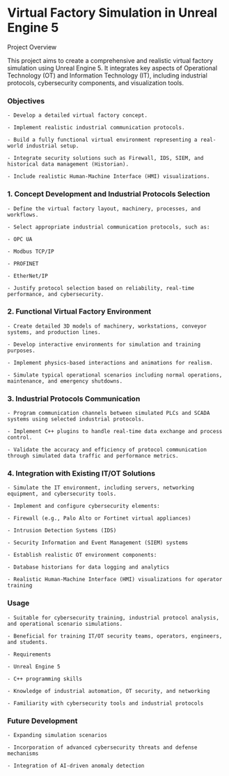 # Virtual Factory Simulation in Unreal Engine 5

Project Overview

This project aims to create a comprehensive and realistic virtual factory simulation using Unreal Engine 5. It integrates key aspects of Operational Technology (OT) and Information Technology (IT), including industrial protocols, cybersecurity components, and visualization tools.

### Objectives

    - Develop a detailed virtual factory concept.

    - Implement realistic industrial communication protocols.

    - Build a fully functional virtual environment representing a real-world industrial setup.

    - Integrate security solutions such as Firewall, IDS, SIEM, and historical data management (Historian).

    - Include realistic Human-Machine Interface (HMI) visualizations.

### 1. Concept Development and Industrial Protocols Selection

    - Define the virtual factory layout, machinery, processes, and workflows.

    - Select appropriate industrial communication protocols, such as:

    - OPC UA

    - Modbus TCP/IP

    - PROFINET

    - EtherNet/IP

    - Justify protocol selection based on reliability, real-time performance, and cybersecurity.

### 2. Functional Virtual Factory Environment

    - Create detailed 3D models of machinery, workstations, conveyor systems, and production lines.

    - Develop interactive environments for simulation and training purposes.

    - Implement physics-based interactions and animations for realism.

    - Simulate typical operational scenarios including normal operations, maintenance, and emergency shutdowns.

### 3. Industrial Protocols Communication
    
    - Program communication channels between simulated PLCs and SCADA systems using selected industrial protocols.
    
    - Implement C++ plugins to handle real-time data exchange and process control.

    - Validate the accuracy and efficiency of protocol communication through simulated data traffic and performance metrics.

### 4. Integration with Existing IT/OT Solutions

    - Simulate the IT environment, including servers, networking equipment, and cybersecurity tools.
    
    - Implement and configure cybersecurity elements:
    
    - Firewall (e.g., Palo Alto or Fortinet virtual appliances)
    
    - Intrusion Detection Systems (IDS)
    
    - Security Information and Event Management (SIEM) systems
    
    - Establish realistic OT environment components:
    
    - Database historians for data logging and analytics
    
    - Realistic Human-Machine Interface (HMI) visualizations for operator training

### Usage

    - Suitable for cybersecurity training, industrial protocol analysis, and operational scenario simulations.
    
    - Beneficial for training IT/OT security teams, operators, engineers, and students.
    
    - Requirements
    
    - Unreal Engine 5
    
    - C++ programming skills
    
    - Knowledge of industrial automation, OT security, and networking
    
    - Familiarity with cybersecurity tools and industrial protocols

### Future Development

    - Expanding simulation scenarios
    
    - Incorporation of advanced cybersecurity threats and defense mechanisms
    
    - Integration of AI-driven anomaly detection
